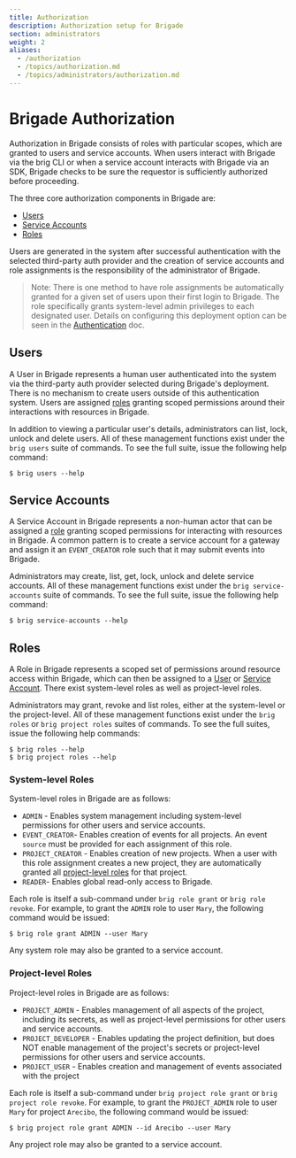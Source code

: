 ```yaml
---
title: Authorization
description: Authorization setup for Brigade
section: administrators
weight: 2
aliases:
  - /authorization
  - /topics/authorization.md
  - /topics/administrators/authorization.md
---
```


# Brigade Authorization

Authorization in Brigade consists of roles with particular scopes, which are
granted to users and service accounts. When users interact with Brigade via
the brig CLI or when a service account interacts with Brigade via an SDK,
Brigade checks to be sure the requestor is sufficiently authorized before
proceeding.

The three core authorization components in Brigade are:

  * [Users](#users)
  * [Service Accounts](#service-accounts)
  * [Roles](#roles)

Users are generated in the system after successful authentication with the
selected third-party auth provider and the creation of service accounts and
role assignments is the responsibility of the administrator of Brigade.

> Note: There is one method to have role assignments be automatically granted
for a given set of users upon their first login to Brigade. The role
specifically grants system-level admin privileges to each designated user.
Details on configuring this deployment option can be seen in the
[Authentication] doc.

[Authentication]: /topics/administrators/authentication

## Users

A User in Brigade represents a human user authenticated into the system via the
third-party auth provider selected during Brigade's deployment. There is no
mechanism to create users outside of this authentication system. Users are
assigned [roles](#roles) granting scoped permissions around their interactions
with resources in Brigade.

In addition to viewing a particular user's details, administrators can list,
lock, unlock and delete users. All of these management functions exist under
the `brig users` suite of commands. To see the full suite, issue the following
help command:

```console
$ brig users --help
```

## Service Accounts

A Service Account in Brigade represents a non-human actor that can be assigned
a [role](#roles) granting scoped permissions for interacting with resources in
Brigade. A common pattern is to create a service account for a gateway and
assign it an `EVENT_CREATOR` role such that it may submit events into Brigade.

Administrators may create, list, get, lock, unlock and delete service accounts.
All of these management functions exist under the `brig service-accounts` suite
of commands. To see the full suite, issue the following help command:

```console
$ brig service-accounts --help
```

## Roles

A Role in Brigade represents a scoped set of permissions around resource access
within Brigade, which can then be assigned to a [User](#users) or
[Service Account](#service-accounts). There exist system-level roles as well as
project-level roles.

Administrators may grant, revoke and list roles, either at the system-level or
the project-level. All of these management functions exist under the
`brig roles` or `brig project roles` suites of commands. To see the full
suites, issue the following help commands:

```console
$ brig roles --help
$ brig project roles --help
```

### System-level Roles

System-level roles in Brigade are as follows:

  * `ADMIN` - Enables system management including system-level permissions for
    other users and service accounts.
  * `EVENT_CREATOR`- Enables creation of events for all projects. An event
    `source` must be provided for each assignment of this role.
  * `PROJECT_CREATOR` - Enables creation of new projects. When a user with this
    role assignment creates a new project, they are automatically granted all
    [project-level roles](#project-level-roles) for that project.
  * `READER`- Enables global read-only access to Brigade.

Each role is itself a sub-command under `brig role grant` or
`brig role revoke`. For example, to grant the `ADMIN` role to user `Mary`, the
following command would be issued:

```console
$ brig role grant ADMIN --user Mary
```

Any system role may also be granted to a service account.

### Project-level Roles

Project-level roles in Brigade are as follows:

  * `PROJECT_ADMIN` - Enables management of all aspects of the project,
    including its secrets, as well as project-level permissions for other users
    and service accounts.
  * `PROJECT_DEVELOPER` - Enables updating the project definition, but does NOT
    enable management of the project's secrets or project-level permissions for
    other users and service accounts.
  * `PROJECT_USER` - Enables creation and management of events associated with
    the project

Each role is itself a sub-command under `brig project role grant` or
`brig project role revoke`. For example, to grant the `PROJECT_ADMIN` role to
user `Mary` for project `Arecibo`, the following command would be issued:

```console
$ brig project role grant ADMIN --id Arecibo --user Mary
```

Any project role may also be granted to a service account.